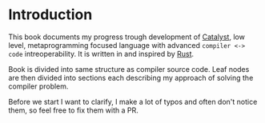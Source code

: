 # Introduction

This book documents my progress trough development of
[Catalyst](http://github.com/jakubDoka/Catalyst), low level, metaprogramming
focused language with advanced `compiler <-> code` intreoperability. It is
written in and inspired by [Rust](https://github.com/rust-lang/rust). 

Book is divided into same structure as compiler source code. Leaf nodes are
then divided into sections each describing my approach of solving the
compiler problem.

Before we start I want to clarify, I make a lot of typos and often don't
notice them, so feel free to fix them with a PR.